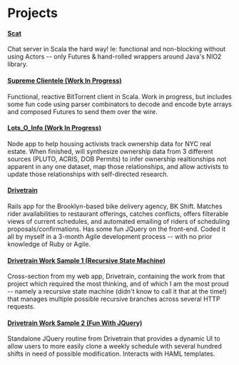 # Projects

#### [Scat](https://github.com/aguestuser/scat)
Chat server in Scala the hard way! Ie: functional and non-blocking without using Actors -- only Futures & hand-rolled wrappers around Java's NIO2 library.

#### [Supreme Clientele (Work In Progress)](https://github.com/aguestuser/supreme_clientelle)
Functional, reactive BitTorrent client in Scala. Work in progress, but includes some fun code using parser combinators to decode and encode byte arrays and composed Futures to send them over the wire.

#### [Lots_O_Info (Work In Progress)](https://github.com/the-learning-collective/lots_o_info)
Node app to help housing activists track ownership data for NYC real estate. When finished, will synthesize ownership data from 3 different sources (PLUTO, ACRIS, DOB Permits) to infer ownership realtionships not apparent in any one dataset, map those relationships, and allow activists to update those relationships with self-directed research.

#### [Drivetrain](https://github.com/aguestuser/drivetrain)
Rails app for the Brooklyn-based bike delivery agency, BK Shift. Matches rider availabilities to restaurant offerings, catches conflicts, offers filterable views of current schedules, and automated emailing of riders of scheduling proposals/confirmations. Has some fun JQuery on the front-end. Coded it all by myself in a 3-month Agile development process -- with no prior knowledge of Ruby or Agile.

#### [Drivetrain Work Sample 1 (Recursive State Machine)](https://github.com/aguestuser/drivetrain_work_sample)
Cross-section from my web app, Drivetrain, containing the work from that project which required the most thinking, and of which I am the most proud -- namely a recursive state machine (didn't know to call it that at the time!) that manages multiple possible recursive branches across several HTTP requests.

#### [Drivetrain Work Sample 2 (Fun With JQuery)](https://github.com/aguestuser/drivetrain/blob/0cf4509b2e8ea840c70f4175dfdb33daeabc6d53/app/views/shifts/_clone_week_js.html.haml)
Standalone JQuery routine from Drivetrain that provides a dynamic UI to allow users to more easily clone a weekly schedule with several hundred shifts in need of possible modification. Interacts with HAML templates.
